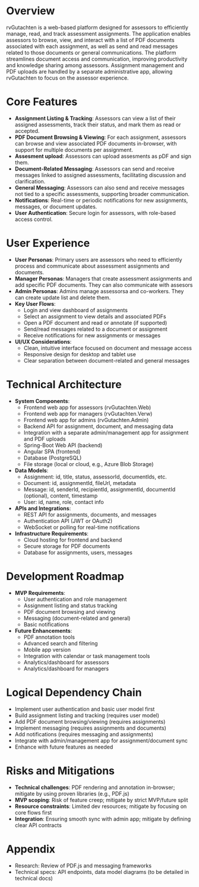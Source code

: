<context>

# Overview  
rvGutachten is a web-based platform designed for assessors to efficiently manage, read, and track assessment assignments. The application enables assessors to browse, view, and interact with a list of PDF documents associated with each assignment, as well as send and read messages related to those documents or general communications. The platform streamlines document access and communication, improving productivity and knowledge sharing among assessors. Assignment management and PDF uploads are handled by a separate administrative app, allowing rvGutachten to focus on the assessor experience.

# Core Features  
- **Assignment Listing & Tracking**: Assessors can view a list of their assigned assessments, track their status, and mark them as read or accepted.
- **PDF Document Browsing & Viewing**: For each assignment, assessors can browse and view associated PDF documents in-browser, with support for multiple documents per assignment.
- **Assesment upload**: Assessors can upload assesments as pDF and sign them.
- **Document-Related Messaging**: Assessors can send and receive messages linked to assigned assessments, facilitating discussion and clarification.
- **General Messaging**: Assessors can also send and receive messages not tied to a specific assessments, supporting broader communication.
- **Notifications**: Real-time or periodic notifications for new assignments, messages, or document updates.
- **User Authentication**: Secure login for assessors, with role-based access control.

# User Experience  
- **User Personas**: Primary users are assessors who need to efficiently process and communicate about assessment assignments and documents.
- **Manager Personas**: Managers that create assessment assignments and add specific PDF documents. They can also communicate with assesors
- **Admin Personas**: Admins manage assessorsa and co-workers. They can create update list and delete them.
- **Key User Flows**:
  - Login and view dashboard of assignments
  - Select an assignment to view details and associated PDFs
  - Open a PDF document and read or annotate (if supported)
  - Send/read messages related to a document or assignment
  - Receive notifications for new assignments or messages
- **UI/UX Considerations**:
  - Clean, intuitive interface focused on document and message access
  - Responsive design for desktop and tablet use
  - Clear separation between document-related and general messages

</context>
<PRD>

# Technical Architecture  
- **System Components**:
  - Frontend web app for assessors (rvGutachten.Web)
  - Frontend web app for managers (rvGutachten.Verw)
  - Frontend web app for admins (rvGutachten.Admin)
  - Backend API for assignment, document, and messaging data
  - Integration with a separate admin/management app for assignment and PDF uploads
  - Spring-Boot Web API (backend)
  - Angular SPA (frontend)
  - Database (PostgreSQL)
  - File storage (local or cloud, e.g., Azure Blob Storage)
- **Data Models**:
  - Assignment: id, title, status, assessorId, documentIds, etc.
  - Document: id, assignmentId, fileUrl, metadata
  - Message: id, senderId, recipientId, assignmentId, documentId (optional), content, timestamp
  - User: id, name, role, contact info
- **APIs and Integrations**:
  - REST API for assignments, documents, and messages
  - Authentication API (JWT or OAuth2)
  - WebSocket or polling for real-time notifications
- **Infrastructure Requirements**:
  - Cloud hosting for frontend and backend
  - Secure storage for PDF documents
  - Database for assignments, users, messages

# Development Roadmap  
- **MVP Requirements**:
  - User authentication and role management
  - Assignment listing and status tracking
  - PDF document browsing and viewing
  - Messaging (document-related and general)
  - Basic notifications
- **Future Enhancements**:
  - PDF annotation tools
  - Advanced search and filtering
  - Mobile app version
  - Integration with calendar or task management tools
  - Analytics/dashboard for assessors
  - Analytics/dashboard for managers

# Logical Dependency Chain
- Implement user authentication and basic user model first
- Build assignment listing and tracking (requires user model)
- Add PDF document browsing/viewing (requires assignments)
- Implement messaging (requires assignments and documents)
- Add notifications (requires messaging and assignments)
- Integrate with admin/management app for assignment/document sync
- Enhance with future features as needed

# Risks and Mitigations  
- **Technical challenges**: PDF rendering and annotation in-browser; mitigate by using proven libraries (e.g., PDF.js)
- **MVP scoping**: Risk of feature creep; mitigate by strict MVP/future split
- **Resource constraints**: Limited dev resources; mitigate by focusing on core flows first
- **Integration**: Ensuring smooth sync with admin app; mitigate by defining clear API contracts

# Appendix  
- Research: Review of PDF.js and messaging frameworks
- Technical specs: API endpoints, data model diagrams (to be detailed in technical docs)
</PRD>